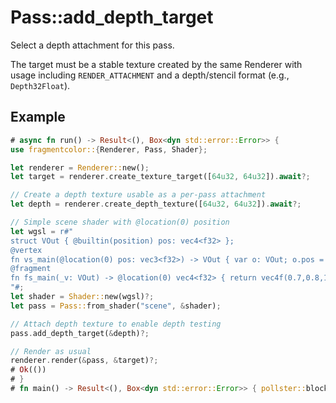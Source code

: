 # Pass::add_depth_target

Select a depth attachment for this pass.

The target must be a stable texture created by the same Renderer with usage including `RENDER_ATTACHMENT` and a depth/stencil format (e.g., `Depth32Float`).

## Example

```rust
# async fn run() -> Result<(), Box<dyn std::error::Error>> {
use fragmentcolor::{Renderer, Pass, Shader};

let renderer = Renderer::new();
let target = renderer.create_texture_target([64u32, 64u32]).await?;

// Create a depth texture usable as a per-pass attachment
let depth = renderer.create_depth_texture([64u32, 64u32]).await?;

// Simple scene shader with @location(0) position
let wgsl = r#"
struct VOut { @builtin(position) pos: vec4<f32> };
@vertex
fn vs_main(@location(0) pos: vec3<f32>) -> VOut { var o: VOut; o.pos = vec4f(pos,1.0); return o; }
@fragment
fn fs_main(_v: VOut) -> @location(0) vec4<f32> { return vec4f(0.7,0.8,1.0,1.0); }
"#;
let shader = Shader::new(wgsl)?;
let pass = Pass::from_shader("scene", &shader);

// Attach depth texture to enable depth testing
pass.add_depth_target(&depth)?;

// Render as usual
renderer.render(&pass, &target)?;
# Ok(())
# }
# fn main() -> Result<(), Box<dyn std::error::Error>> { pollster::block_on(run()) }
```
